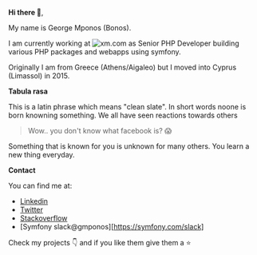 **Hi there 👋**,

My name is George Mponos (Bonos).

I am currently working at ![xm.com](https://cloud.xm-cdn.com/assets/img/common/favicon.ico) as Senior PHP Developer building various PHP packages and webapps using symfony.

Originally I am from Greece (Athens/Aigaleo) but I moved into Cyprus (Limassol) in 2015.

**Tabula rasa**

This is a latin phrase which means "clean slate". In short words noone is born knowning something. We all have seen reactions towards others 

> Wow.. you don't know what facebook is? :scream:

Something that is known for you is unknown for many others. You learn a new thing everyday.

**Contact**

You can find me at:

- [Linkedin](https://www.linkedin.com/in/georgemponos/)
- [Twitter](https://twitter.com/gmponos)
- [Stackoverflow](https://stackoverflow.com/users/4158811/gmponos)
- [Symfony slack@gmponos][https://symfony.com/slack]

Check my projects :point_down: and if you like them give them a :star:
<!--
Here are some ideas to get you started:

- 🔭 I’m currently working on ...
- 🌱 I’m currently learning ...
- 👯 I’m looking to collaborate on ...
- 🤔 I’m looking for help with ...
- 💬 Ask me about ...
- 📫 How to reach me: ...
- 😄 Pronouns: ...
- ⚡ Fun fact: ...
-->
